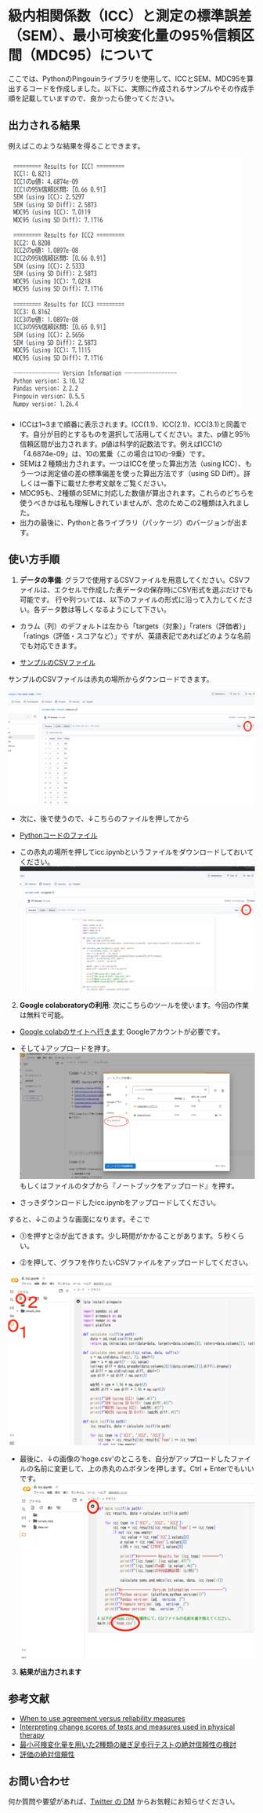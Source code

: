 # 級内相関係数（ICC）と測定の標準誤差（SEM）、最小可検変化量の95％信頼区間（MDC95）について

ここでは、PythonのPingouinライブラリを使用して、ICCとSEM、MDC95を算出するコードを作成しました。以下に、実際に作成されるサンプルやその作成手順を記載していますので、良かったら使ってください。

## 出力される結果

例えばこのような結果を得ることできます。

![サンプル](https://github.com/PT-Araisan/icc-sem-mdc/blob/main/assets/demo1.png)

- ICCは1~3まで順番に表示されます。ICC(1.1)、ICC(2.1)、ICC(3.1)と同義です。自分が目的とするものを選択して活用してください。また、p値と95％信頼区間が出力されます。p値は科学的記数法です。例えばICC1の「4.6874e-09」は、10の累乗（この場合は10の-9乗）です。
- SEMは２種類出力されます。一つはICCを使った算出方法（using ICC）、もう一つは測定値の差の標準偏差を使った算出方法です（using SD Diff）。詳しくは一番下に載せた参考文献をご覧ください。
- MDC95も、2種類のSEMに対応した数値が算出されます。これらのどちらを使うべきかは私も理解しきれていませんが、念のためこの2種類は入れました。
- 出力の最後に、Pythonと各ライブラリ（パッケージ）のバージョンが出ます。

## 使い方手順

1. **データの準備**: グラフで使用するCSVファイルを用意してください。CSVファイルは、エクセルで作成した表データの保存時にCSV形式を選ぶだけでも可能です。
行や列ついては、以下のファイルの形式に沿って入力してください。各データ数は等しくなるようにして下さい。
- カラム（列）のデフォルトは左から「targets（対象）」「raters（評価者）」「ratings（評価・スコアなど）」ですが、英語表記であればどのような名前でも対応できます。

- [サンプルのCSVファイル](https://github.com/PT-Araisan/icc-sem-mdc/blob/main/detaset/deta.csv)

サンプルのCSVファイルは赤丸の場所からダウンロードできます。

![画像１](https://github.com/PT-Araisan/icc-sem-mdc/blob/main/assets/demo2.png)


- 次に、後で使うので、↓こちらのファイルを押してから
- [Pythonコードのファイル](https://github.com/PT-Araisan/icc-sem-mdc/blob/main/icc.ipynb)

- この赤丸の場所を押してicc.ipynbというファイルをダウンロードしておいてください。
![画像３](https://github.com/PT-Araisan/icc-sem-mdc/blob/main/assets/demo3.png)

2. **Google colaboratoryの利用**: 次にこちらのツールを使います。今回の作業は無料で可能。

- [Google colabのサイトへ行きます](https://colab.research.google.com/?hl=ja)
Googleアカウントが必要です。

- そして↓アップロードを押す。
![画像４](https://github.com/PT-Araisan/scd-mltbs-graph/blob/main/assets/demo2.png)
もしくはファイルのタブから『ノートブックをアップロード』を押す。

- さっきダウンロードしたicc.ipynbをアップロードしてください。

すると、↓このような画面になります。そこで

- ⓵を押すと⓶が出てきます。少し時間がかかることがあります。５秒くらい。

- ⓶を押して、グラフを作りたいCSVファイルをアップロードしてください。

![画像４](https://github.com/PT-Araisan/icc-sem-mdc/blob/main/assets/demo4.png)


- 最後に、↓の画像の'hoge.csv'のところを、自分がアップロードしたファイルの名前に変更して、上の赤丸の△ボタンを押します。Ctrl + Enterでもいいです。
![画像５](https://github.com/PT-Araisan/icc-sem-mdc/blob/main/assets/demo5.png)

3. **結果が出力されます**


## 参考文献

- [When to use agreement versus reliability measures](https://pubmed.ncbi.nlm.nih.gov/16980142/)
- [Interpreting change scores of tests and measures used in physical therapy](https://pubmed.ncbi.nlm.nih.gov/16649896/)
- [最小可検変化量を用いた2種類の継ぎ足歩行テストの絶対信頼性の検討](https://www.jstage.jst.go.jp/article/rika/25/1/25_1_49/_pdf)
- [評価の絶対信頼性](https://www.jstage.jst.go.jp/article/rika/26/3/26_3_451/_pdf)

## お問い合わせ

何か質問や要望があれば、[Twitter の DM](https://x.com/Pt96442837Pt) からお気軽にお知らせください。
